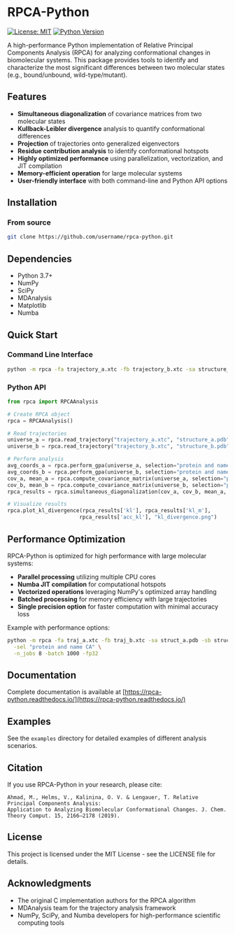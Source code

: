 # RPCA-Python

[![License: MIT](https://img.shields.io/badge/License-MIT-yellow.svg)](https://opensource.org/licenses/MIT)
[![Python Version](https://img.shields.io/badge/python-3.7%2B-blue.svg)](https://www.python.org/downloads/)

A high-performance Python implementation of Relative Principal Components Analysis (RPCA) for analyzing conformational changes in biomolecular systems. This package provides tools to identify and characterize the most significant differences between two molecular states (e.g., bound/unbound, wild-type/mutant).

## Features

- **Simultaneous diagonalization** of covariance matrices from two molecular states
- **Kullback-Leibler divergence** analysis to quantify conformational differences
- **Projection** of trajectories onto generalized eigenvectors
- **Residue contribution analysis** to identify conformational hotspots
- **Highly optimized performance** using parallelization, vectorization, and JIT compilation
- **Memory-efficient operation** for large molecular systems
- **User-friendly interface** with both command-line and Python API options

## Installation

### From source

```bash
git clone https://github.com/username/rpca-python.git

```

## Dependencies

- Python 3.7+
- NumPy
- SciPy
- MDAnalysis
- Matplotlib
- Numba

## Quick Start

### Command Line Interface

```bash
python -m rpca -fa trajectory_a.xtc -fb trajectory_b.xtc -sa structure_a.pdb -sb structure_b.pdb
```

### Python API

```python
from rpca import RPCAAnalysis

# Create RPCA object
rpca = RPCAAnalysis()

# Read trajectories
universe_a = rpca.read_trajectory("trajectory_a.xtc", "structure_a.pdb")
universe_b = rpca.read_trajectory("trajectory_b.xtc", "structure_b.pdb")

# Perform analysis
avg_coords_a = rpca.perform_gpa(universe_a, selection="protein and name CA")
avg_coords_b = rpca.perform_gpa(universe_b, selection="protein and name CA")
cov_a, mean_a = rpca.compute_covariance_matrix(universe_a, selection="protein and name CA")
cov_b, mean_b = rpca.compute_covariance_matrix(universe_b, selection="protein and name CA")
rpca_results = rpca.simultaneous_diagonalization(cov_a, cov_b, mean_a, mean_b)

# Visualize results
rpca.plot_kl_divergence(rpca_results['kl'], rpca_results['kl_m'], 
                       rpca_results['acc_kl'], "kl_divergence.png")
```

## Performance Optimization

RPCA-Python is optimized for high performance with large molecular systems:

- **Parallel processing** utilizing multiple CPU cores
- **Numba JIT compilation** for computational hotspots
- **Vectorized operations** leveraging NumPy's optimized array handling
- **Batched processing** for memory efficiency with large trajectories
- **Single precision option** for faster computation with minimal accuracy loss

Example with performance options:

```bash
python -m rpca -fa traj_a.xtc -fb traj_b.xtc -sa struct_a.pdb -sb struct_b.pdb \
  -sel "protein and name CA" \
  -n_jobs 8 -batch 1000 -fp32
```

## Documentation

Complete documentation is available at [https://rpca-python.readthedocs.io/](https://rpca-python.readthedocs.io/)

## Examples

See the `examples` directory for detailed examples of different analysis scenarios.

## Citation

If you use RPCA-Python in your research, please cite:

```
Ahmad, M., Helms, V., Kalinina, O. V. & Lengauer, T. Relative Principal Components Analysis:
Application to Analyzing Biomolecular Conformational Changes. J. Chem. Theory Comput. 15, 2166–2178 (2019).
```

## License

This project is licensed under the MIT License - see the LICENSE file for details.

## Acknowledgments

- The original C implementation authors for the RPCA algorithm
- MDAnalysis team for the trajectory analysis framework
- NumPy, SciPy, and Numba developers for high-performance scientific computing tools
